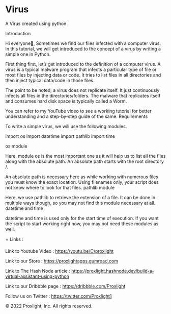 # Virus
A Virus created using python 

Introduction

Hi everyone👋, Sometimes we find our files infected with a computer virus. In this tutorial, we will get introduced to the concept of a virus by writing a simple one in Python.

First thing first, let’s get introduced to the definition of a computer virus. A virus is a typical malware program that infects a particular type of file or most files by injecting data or code. It tries to list files in all directories and then inject typical data/code in those files.

The point to be noted; a virus does not replicate itself. It just continuously infects all files in the directories/folders. The malware that replicates itself and consumes hard disk space is typically called a Worm.

You can refer to my YouTube video to see a working tutorial for better understanding and a step-by-step guide of the same.
Requirements

To write a simple virus, we will use the following modules.

import os
import datetime
import pathlib
import time

os module

Here, module os is the most important one as it will help us to list all the files along with the absolute path. An absolute path starts with the root directory /.

An absolute path is necessary here as while working with numerous files you must know the exact location. Using filenames only, your script does not know where to look for that files.
pathlib module

Here, we use pathlib to retrieve the extension of a file. It can be done in multiple ways though, so you may not find this module necessary at all.
datetime and time

datetime and time is used only for the start time of execution. If you want the script to start working right now, you may not need these modules as well.

⭐ Links :

Link to Youtube Video : https://youtu.be/C/proxlight

Link to our Store : https://proxlightapps.gumroad.com

Link to The Hash Node article : https://proxlight.hashnode.dev/build-a-virtual-assistant-using-python

Link to our Dribbble page : https://dribbble.com/Proxlight

Follow us on Twitter : https://twitter.com/Proxlight1

© 2022 Proxlight, Inc. All rights reserved.
